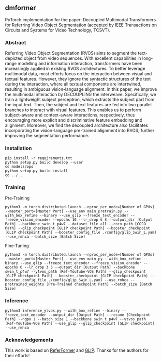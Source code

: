 ## dmformer
PyTorch implementation for the paper: Decoupled Multimodal Transformers for Referring Video Object Segmentation (accepted by IEEE Transactions on Circuits and Systems for Video Technology, TCSVT).

### Abstract
Referring Video Object Segmentation (RVOS) aims to segment the text-depicted object from video sequences. With excellent capabilities in long-range modelling and information interaction, transformers have been increasingly applied in existing RVOS architectures. To better leverage multimodal data, most efforts focus on the interaction between visual and textual features. However, they ignore the syntactic structures of the text during the interaction, where all textual components are intertwined, resulting in ambiguous vision-language alignment. In this paper, we improve the multimodal interaction by DECOUPLING the interweave. Specifically, we train a lightweight subject perceptron, which extracts the subject part from the input text. Then, the subject and text features are fed into two parallel branches to interact with visual features. This enables us to perform subject-aware and context-aware interactions, respectively, thus encouraging more explicit and discriminative feature embedding and alignment. Moreover, we find the decoupled architecture also facilitates incorporating the vision-language pre-trained alignment into RVOS, further improving the segmentation performance. 



### Installation
```
pip install -r requirements.txt
python setup.py build develop --user
cd models/ops
python setup.py build install
cd ../..
```

### Training
Pre-Training
```
python3 -m torch.distributed.launch --nproc_per_node=[Number of GPUs] --master_port=[Master Port] --use_env main_pretrain.py --with_box_refine --binary --use_glip --freeze_text_encoder --freeze_vision_encoder --epochs 10 --lr_drop 6 8 --output_dir [Output Path] --backbone swin_t_p4w7 --dataset_file all --coco_path [COCO Path] --glip_checkpoint [GLIP checkpoint Path] --booster_checkpoint [GLIP checkpoint Path] --booster_config_file ./config/glip_Swin_L.yaml --use_rmhca --batch_size [Batch Size]
```
Fine-Tuning
```
python3 -m torch.distributed.launch --nproc_per_node=[Number of GPUs] --master_port=[Master Port] --use_env main.py --with_box_refine --binary --use_glip --freeze_text_encoder --freeze_vision_encoder --epochs 6 --lr_drop 3 5 --output_dir [Output Path] --backbone swin_t_p4w7 --ytvos_path [Ref-YouTube-VOS Path] --glip_checkpoint [GLIP checkpoint Path] --booster_checkpoint [GLIP checkpoint Path] --booster_config_file ./config/glip_Swin_L.yaml --use_rmhca --pretrained_weights [Pre-Trained checkpoint Path] --batch_size [Batch Size]
```
### Inference

```
python3 inference_ytvos.py --with_box_refine --binary --freeze_text_encoder --output_dir [Output Path] --resume [Checkpoint Path] --ngpu 1 --batch_size 1 --backbone swin_t_p4w7 --ytvos_path [Ref-YouTube-VOS Path] --use_glip --glip_checkpoint [GLIP checkpoint] --use_rmhca
```

### Acknowledgements
This work is based on [ReferFormer](https://github.com/wjn922/ReferFormer) and [GLIP](https://github.com/microsoft/GLIP). Thanks for the authors for their efforts!
